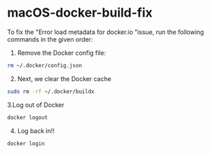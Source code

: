 # macOS-docker-build-fix

To fix the "Error load metadata for docker.io "issue, run the following commands in the given order:

1. Remove the Docker config file:
```bash
rm ~/.docker/config.json
```

2. Next, we clear the Docker cache
```bash
sudo rm -rf ~/.docker/buildx
```

3.Log out of Docker
```bash
docker logout
```

4. Log back in!!
```bash
docker login
```
